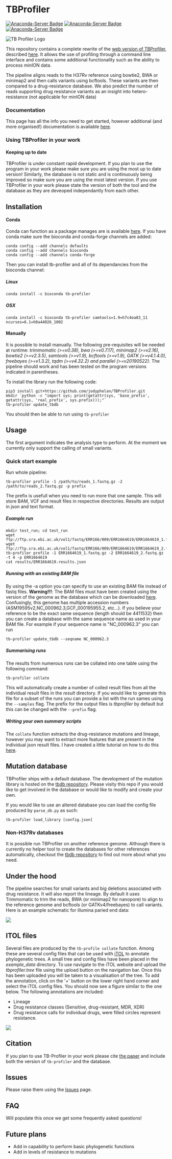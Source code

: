 # TBProfiler

[![Anaconda-Server Badge](https://img.shields.io/badge/install%20with-bioconda-brightgreen.svg?style=flat)](https://bioconda.github.io/recipes/tb-profiler/README.html) [![Anaconda-Server Badge](https://img.shields.io/github/license/jodyphelan/TBProfiler.svg)](https://anaconda.org/bioconda/tb-profiler) [![Anaconda-Server Badge](https://img.shields.io/github/last-commit/jodyphelan/TBProfiler.svg)](https://github.com/jodyphelan/TBProfiler)

![TB Profiler Logo](https://raw.githubusercontent.com/jodyphelan/jodyphelan.github.io/master/img/tb-profiler-logo-rectangle.png)

This repository contains a complete rewrite of the [web version of TBProfiler](http://tbdr.lshtm.ac.uk), described [here](https://genomemedicine.biomedcentral.com/articles/10.1186/s13073-019-0650-x). It allows the use of profiling through a command line interface and contains some additional functionality such as the ability to process minION data.

The pipeline aligns reads to the H37Rv reference using bowtie2, BWA or minimap2 and then calls variants using bcftools. These variants are then compared to a drug-resistance database. We also predict the number of reads supporting drug resistance variants as an insight into hetero-resistance \(not applicable for minION data\)

### Documentation

This page has all the info you need to get started, however additional (and more organised!) documentation is available [here](https://jodyphelan.gitbook.io/tb-profiler/).

### Using TBProfiler in your work

#### Keeping up to date
TBProfiler is under constant rapid development. If you plan to use the program in your work please make sure you are using the most up to date version! Similarly, the database is not static and is continuously being improved so make sure you are using the most latest version. If you use TBProfiler in your work please state the version of both the tool and the database as they are deveoped independantly from each other.

## Installation

#### Conda

Conda can function as a package manages are is available [here](https://docs.conda.io/en/latest/miniconda.html). If you have conda make sure the bioconda and conda-forge channels are added:

```text
conda config --add channels defaults
conda config --add channels bioconda
conda config --add channels conda-forge
```

Then you can install tb-profiler and all of its dependancies from the bioconda channel:

##### Linux

```text
conda install -c bioconda tb-profiler
```

##### OSX

```text
conda install -c bioconda tb-profiler samtools=1.9=h7c4ea83_11 ncurses=6.1=h0a44026_1002
```

#### Manually

It is possible to install manually. The following pre-requisites will be needed at runtime: _trimmomatic \(&gt;=v0.38\), bwa \(&gt;=v0.7.17\), minimap2 \(&gt;=v2.16\), bowtie2 \(&gt;=v2.3.5\), samtools \(&gt;=v1.9\), bcftools \(&gt;=v1.9\), GATK \(&gt;=v4.1.4.0\), freebayes \(&gt;=v1.3.2\), tqdm \(&gt;=v4.32.2\) and parallel \(&gt;=v20190522\)_. The pipeline should work and has been tested on the program versions indicated in parentheses.

To install the library run the following code:
```
pip3 install git+https://github.com/jodyphelan/TBProfiler.git
mkdir `python -c "import sys; print(getattr(sys, 'base_prefix', getattr(sys, 'real_prefix', sys.prefix)));"`
tb-profiler update_tbdb
```

You should then be able to run using `tb-profiler`

## Usage

The first argument indicates the analysis type to perform. At the moment we currently only support the calling of small variants.

### Quick start example

Run whole pipeline:

```text
tb-profiler profile -1 /path/to/reads_1.fastq.gz -2 /path/to/reads_2.fastq.gz -p prefix
```

The prefix is usefull when you need to run more that one sample. This will store BAM, VCF and result files in respective directories. Results are output in json and text format.

##### Example run

```text
mkdir test_run; cd test_run
wget ftp://ftp.sra.ebi.ac.uk/vol1/fastq/ERR166/009/ERR1664619/ERR1664619_1.fastq.gz
wget ftp://ftp.sra.ebi.ac.uk/vol1/fastq/ERR166/009/ERR1664619/ERR1664619_2.fastq.gz
tb-profiler profile -1 ERR1664619_1.fastq.gz -2 ERR1664619_2.fastq.gz -t 4 -p ERR1664619
cat results/ERR1664619.results.json
```

##### Running with an existing BAM file

By using the -a option you can specify to use an existing BAM file instead of fastq files. **Warning!!!**: The BAM files must have been created using the version of the genome as the database which can be downloaded [here](ftp://ftp.ensemblgenomes.org/pub/release-32/bacteria//fasta/bacteria_0_collection/mycobacterium_tuberculosis_h37rv/dna/Mycobacterium_tuberculosis_h37rv.ASM19595v2.dna.toplevel.fa.gz). Confusingly, this genome has multiple accession numbers \(ASM19595v2,NC\_000962.3,GCF\_000195955.2, etc...\). If you believe your reference to be the exact same sequence \(length should be 4411532\) then you can create a database with the same sequence name as used in your BAM file. For example if your sequence name is "NC\_000962.3" you can run

```
tb-profiler update_tbdb --seqname NC_000962.3
```

##### Summarising runs

The results from numerous runs can be collated into one table using the following command:

```text
tb-profiler collate
```

This will automatically create a number of colled result files from all the individual result files in the _result_ directory. If you would like to generate this file for a subset of the runs you can provide a list with the run sames using the `--samples` flag. The prefix for the output files is _tbprofiler_ by default but this can be changed with the `--prefix` flag.

##### Writing your own summary scripts

The `collate` function extracts the drug-resistance mutations and lineage, however you may want to extract more features that are present in the individual json result files. I have created a little tutorial on how to do this [here](https://jodyphelan.gitbook.io/tb-profiler/writing-a-custom-collate-script).


## Mutation database

TBProfiler ships with a default database. The development of the mutation library is hosted on the [tbdb repository](https://github.com/jodyphelan/tbdb). Please visity this repo if you would like to get involved in the database or would like to modify and create your own.

If you would like to use an altered database you can load the config file produced by `parse_db.py` as such:

```text
tb-profiler load_library [config.json]
```

### Non-H37Rv databases

It is possible run TBProfiler on another reference genome. Although there is currently no helper tool to create the databases for other references automatically, checkout the [tbdb repository](https://github.com/jodyphelan/tbdb) to find out more about what you need.

## Under the hood

The pipeline searches for small variants and big deletions associated with drug resistance. It will also report the lineage. By default it uses Trimmomatic to trim the reads, BWA \(or minimap2 for nanopore\) to align to the reference genome and bcftools (or GATKv4/freebayes) to call variants. Here is an example schematic for illumina paried end data:

![](https://github.com/jodyphelan/jodyphelan.github.io/raw/master/tb-profiler_uml.svg)

## ITOL files

Several files are produced by the `tb-profile collate` function. Among these are several config files that can be used with [iTOL](http://itol.embl.de/) to annotate phylogenetic trees. A small tree and config files have been placed in the _example\_data_ directory. To use navigate to the iTOL website and upload the _tbprofiler.tree_ file using the upload button on the navigation bar. Once this has been uploaded you will be taken to a visualisation of the tree. To add the annotation, click on the '+' button on the lower right hand corner and select the iTOL config files. You should now see a figure similar to the one below. The following annotations are included:

* Lineage
* Drug resistance classes \(Sensitive, drug-resistant, MDR, XDR\)
* Drug resistance calls for individual drugs, were filled circles represent resistance.

![](https://github.com/jodyphelan/jodyphelan.github.io/raw/master/img/itol_example.png)

## Citation

If you plan to use TB-Profiler in your work please cite [the paper](https://genomemedicine.biomedcentral.com/articles/10.1186/s13073-019-0650-x) and include both the version of `tb-profiler` and the database.

## Issues

Please raise them using the [Issues](https://github.com/jodyphelan/TBProfiler/issues) page.

## FAQ

Will populate this once we get some frequently asked questions!

## Future plans

* Add in capability to perform basic phylogenetic functions
* Add in levels of resistance to mutations
